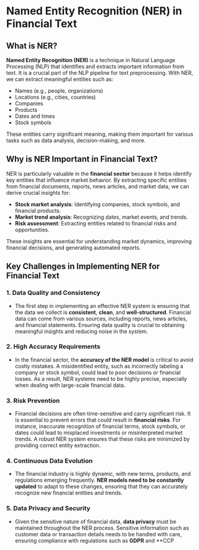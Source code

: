 # Named Entity Recognition (NER) in Financial Text

## What is NER?

**Named Entity Recognition (NER)** is a technique in Natural Language Processing (NLP) that identifies and extracts important information from text. It is a crucial part of the NLP pipeline for text preprocessing. With NER, we can extract meaningful entities such as:

- Names (e.g., people, organizations)
- Locations (e.g., cities, countries)
- Companies
- Products
- Dates and times
- Stock symbols

These entities carry significant meaning, making them important for various tasks such as data analysis, decision-making, and more.

## Why is NER Important in Financial Text?

NER is particularly valuable in the **financial sector** because it helps identify key entities that influence market behavior. By extracting specific entities from financial documents, reports, news articles, and market data, we can derive crucial insights for:

- **Stock market analysis**: Identifying companies, stock symbols, and financial products.
- **Market trend analysis**: Recognizing dates, market events, and trends.
- **Risk assessment**: Extracting entities related to financial risks and opportunities.

These insights are essential for understanding market dynamics, improving financial decisions, and generating automated reports.

## Key Challenges in Implementing NER for Financial Text

### 1. **Data Quality and Consistency**
   - The first step in implementing an effective NER system is ensuring that the data we collect is **consistent**, **clean**, and **well-structured**. Financial data can come from various sources, including reports, news articles, and financial statements. Ensuring data quality is crucial to obtaining meaningful insights and reducing noise in the system.

### 2. **High Accuracy Requirements**
   - In the financial sector, the **accuracy of the NER model** is critical to avoid costly mistakes. A misidentified entity, such as incorrectly labeling a company or stock symbol, could lead to poor decisions or financial losses. As a result, NER systems need to be highly precise, especially when dealing with large-scale financial data.

### 3. **Risk Prevention**
   - Financial decisions are often time-sensitive and carry significant risk. It is essential to prevent errors that could result in **financial risks**. For instance, inaccurate recognition of financial terms, stock symbols, or dates could lead to misplaced investments or misinterpreted market trends. A robust NER system ensures that these risks are minimized by providing correct entity extraction.

### 4. **Continuous Data Evolution**
   - The financial industry is highly dynamic, with new terms, products, and regulations emerging frequently. **NER models need to be constantly updated** to adapt to these changes, ensuring that they can accurately recognize new financial entities and trends.

### 5. **Data Privacy and Security**
   - Given the sensitive nature of financial data, **data privacy** must be maintained throughout the NER process. Sensitive information such as customer data or transaction details needs to be handled with care, ensuring compliance with regulations such as **GDPR** and **CCP
